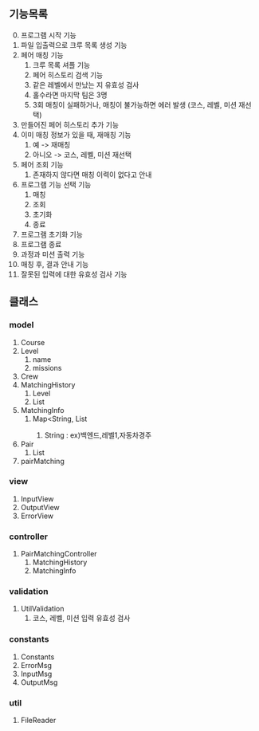 ## 기능목록

0. 프로그램 시작 기능
1. 파일 입출력으로 크루 목록 생성 기능
2. 페어 매칭 기능
    1. 크루 목록 셔플 기능
    2. 페어 히스토리 검색 기능
    3. 같은 레벨에서 만났는 지 유효성 검사
    4. 홀수라면 마지막 팀은 3명
    5. 3회 매칭이 실패하거나, 매칭이 불가능하면 에러 발생 (코스, 레벨, 미션 재선택)
3. 만들어진 페어 히스토리 추가 기능
4. 이미 매칭 정보가 있을 때, 재매칭 기능
    1. 예 -> 재매칭
    2. 아니오 -> 코스, 레벨, 미션 재선택
5. 페어 조회 기능
    1. 존재하지 않다면 매칭 이력이 없다고 안내
6. 프로그램 기능 선택 기능
    1. 매칭
    2. 조회
    3. 초기화
    4. 종료
7. 프로그램 초기화 기능
8. 프로그램 종료
9. 과정과 미션 출력 기능
10. 매칭 후, 결과 안내 기능
11. 잘못된 입력에 대한 유효성 검사 기능

## 클래스

### model

1. Course
2. Level
    1. name
    2. missions
3. Crew
4. MatchingHistory
    1. Level
    2. List<Pair>
5. MatchingInfo
    1. Map<String, List<Pair>
        1. String : ex)백엔드,레벨1,자동차경주
6. Pair
    1. List<String>
7. pairMatching

### view

1. InputView
2. OutputView
3. ErrorView

### controller

1. PairMatchingController
    1. MatchingHistory
    2. MatchingInfo

### validation

1. UtilValidation
    1. 코스, 레벨, 미션 입력 유효성 검사

### constants

1. Constants
2. ErrorMsg
3. InputMsg
4. OutputMsg

### util

1. FileReader 